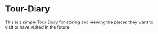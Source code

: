 # Tour-Diary
This is a simple Tour Diary for storing and viewing the places they want to visit or have visited in the future 
